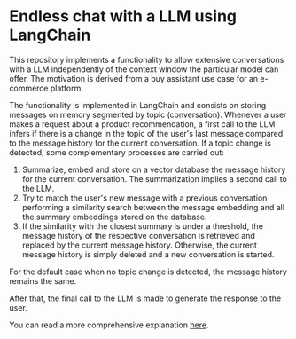 # Endless chat with a LLM using LangChain

This repository implements a functionality to allow extensive conversations with a LLM independently of the context window the particular model can offer. The motivation is derived from a buy assistant use case for an e-commerce platform.

The functionality is implemented in LangChain and consists on storing messages on memory segmented by topic (conversation). Whenever a user makes a request about a product recommendation, a first call to the LLM infers if there is a change in the topic of the user's last message compared to the message history for the current conversation. If a topic change is detected, some complementary processes are carried out:

1) Summarize, embed and store on a vector database the message history for the current conversation. The summarization implies a second call to the LLM.
2) Try to match the user's new message with a previous conversation performing a similarity search between the message embedding and all the summary embeddings stored on the database.
3) If the similarity with the closest summary is under a threshold, the message history of the respective conversation is retrieved and replaced by the current message history. Otherwise, the current message history is simply deleted and a new conversation is started.

For the default case when no topic change is detected, the message history remains the same.

After that, the final call to the LLM is made to generate the response to the user.

You can read a more comprehensive explanation [here](https://medium.com/@fabiancpl91/endless-chat-with-a-llm-using-langchain-98342ee7ec07).